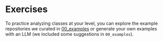 # Exercises

To practice analyzing classes at your level, you can explore the example repositories we curated in [00_examples](../../00_examples/) or generate your own examples with an LLM (we included some suggestions in `00_examples`).
